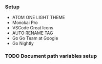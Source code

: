 ### Setup
* ATOM ONE LIGHT THEME
* Monokai Pro
* VSCode Great Icons
* AUTO RENAME TAG
* Go Go Team at Google
* Go Nightly

### TODO Document path variables setup